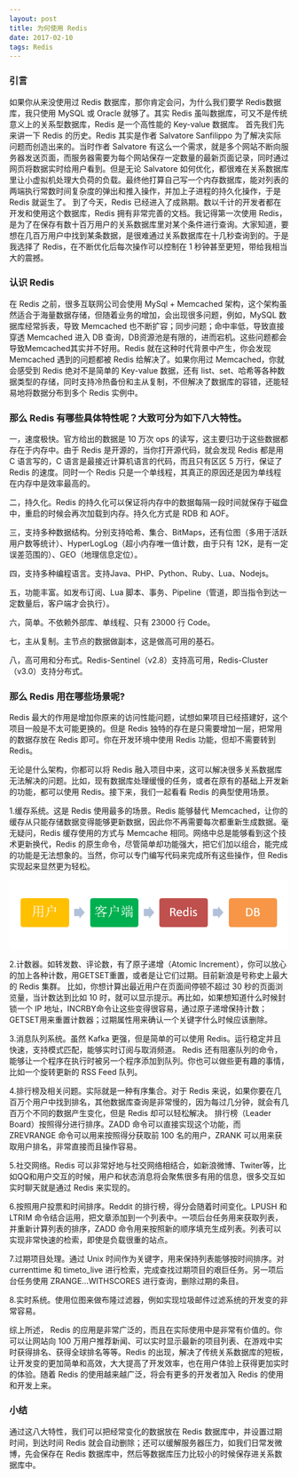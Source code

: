 ```yaml
---
layout: post
title: 为何使用 Redis
date: 2017-02-10 
tags: Redis  
---
```



### 引言

   如果你从来没使用过 Redis 数据库，那你肯定会问，为什么我们要学 Redis数据库，我只使用 MySQL 或 Oracle 就够了。其实 Redis 虽叫数据库，可又不是传统意义上的关系型数据库，Redis 是一个高性能的 Key-value 数据库。
   首先我们先来讲一下 Redis 的历史。Redis 其实是作者 Salvatore Sanfilippo 为了解决实际问题而创造出来的。当时作者 Salvatore 有这么一个需求，就是多个网站不断向服务器发送页面，而服务器需要为每个网站保存一定数量的最新页面记录，同时通过网页将数据实时给用户看到。但是无论 Salvatore 如何优化，都很难在关系数据库里让小虚拟机处理大负荷的负载。最终他打算自己写一个内存数据库，能对列表的两端执行常数时间复杂度的弹出和推入操作，并加上子进程的持久化操作，于是 Redis 就诞生了。
   到了今天，Redis 已经进入了成熟期。数以千计的开发者都在开发和使用这个数据库，Redis 拥有非常完善的文档。我记得第一次使用 Redis，是为了在保存有数十百万用户的关系数据库里对某个条件进行查询。大家知道，要想在几百万用户中找到某条数据，是很难通过关系数据库在十几秒查询到的。于是我选择了 Redis，在不断优化后每次操作可以控制在 1 秒钟甚至更短，带给我相当大的震撼。

### 认识 Redis

   在 Redis 之前，很多互联网公司会使用 MySql + Memcached 架构，这个架构虽然适合于海量数据存储，但随着业务的增加，会出现很多问题，例如，MySQL 数据库经常拆表，导致 Memcached 也不断扩容；同步问题；命中率低，导致直接穿透 Memcached 进入 DB 查询，DB资源池是有限的，进而宕机。这些问题都会导致Memcached其实并不好用。Redis 就在这种时代背景中产生，你会发现 Memcached 遇到的问题都被 Redis 给解决了。如果你用过 Memcached，你就会感受到 Redis 绝对不是简单的 Key-value 数据，还有 list、set、哈希等各种数据类型的存储，同时支持冷热备份和主从复制，不但解决了数据库的容错，还能轻易地将数据分布到多个 Redis 实例中。

### 那么 Redis 有哪些具体特性呢？大致可分为如下八大特性。

   一，速度极快。官方给出的数据是 10 万次 ops 的读写，这主要归功于这些数据都存在于内存中。由于 Redis 是开源的，当你打开源代码，就会发现 Redis 都是用 C 语言写的，C 语言是最接近计算机语言的代码，而且只有区区 5 万行，保证了 Redis 的速度。同时一个 Redis 只是一个单线程，其真正的原因还是因为单线程在内存中是效率最高的。

   二，持久化。Redis 的持久化可以保证将内存中的数据每隔一段时间就保存于磁盘中，重启的时候会再次加载到内存。持久化方式是 RDB 和 AOF。

   三，支持多种数据结构。分别支持哈希、集合、BitMaps，还有位图（多用于活跃用户数等统计）、HyperLogLog（超小内存唯一值计数，由于只有 12K，是有一定误差范围的）、GEO（地理信息定位）。

   四，支持多种编程语言。支持Java、PHP、Python、Ruby、Lua、Nodejs。

   五，功能丰富。如发布订阅、Lua 脚本、事务、Pipeline（管道，即当指令到达一定数量后，客户端才会执行）。

   六，简单。不依赖外部库、单线程、只有 23000 行 Code。

   七，主从复制。主节点的数据做副本，这是做高可用的基石。

   八，高可用和分布式。Redis-Sentinel（v2.8）支持高可用，Redis-Cluster（v3.0）支持分布式。

### 那么 Redis 用在哪些场景呢?

   Redis 最大的作用是增加你原来的访问性能问题，试想如果项目已经搭建好，这个项目一般是不太可能更换的。但是 Redis 独特的存在是只需要增加一层，把常用的数据存放在 Redis 即可。你在开发环境中使用 Redis 功能，但却不需要转到 Redis。

   无论是什么架构，你都可以将 Redis 融入项目中来，这可以解决很多关系数据库无法解决的问题。比如，现有数据库处理缓慢的任务，或者在原有的基础上开发新的功能，都可以使用 Redis。接下来，我们一起看看 Redis 的典型使用场景。

   1.缓存系统。这是 Redis 使用最多的场景。Redis 能够替代 Memcached，让你的缓存从只能存储数据变得能够更新数据，因此你不再需要每次都重新生成数据。毫无疑问，Redis 缓存使用的方式与 Memcache 相同。网络中总是能够看到这个技术更新换代，Redis 的原生命令，尽管简单却功能强大，把它们加以组合，能完成的功能是无法想象的。当然，你可以专门编写代码来完成所有这些操作，但 Redis 实现起来显然更为轻松。

![redis - 01](/images/imgs/redis-01.png)
    
   2.计数器。如转发数、评论数，有了原子递增（Atomic Increment），你可以放心的加上各种计数，用GETSET重置，或者是让它们过期。目前新浪是号称史上最大的 Redis 集群。
   比如，你想计算出最近用户在页面间停顿不超过 30 秒的页面浏览量，当计数达到比如 10 时，就可以显示提示。再比如，如果想知道什么时候封锁一个 IP 地址，INCRBY命令让这些变得很容易，通过原子递增保持计数；GETSET用来重置计数器；过期属性用来确认一个关键字什么时候应该删除。

   3.消息队列系统。虽然 Kafka 更强，但是简单的可以使用 Redis。运行稳定并且快速，支持模式匹配，能够实时订阅与取消频道。
Redis 还有阻塞队列的命令，能够让一个程序在执行时被另一个程序添加到队列。你也可以做些更有趣的事情，比如一个旋转更新的 RSS Feed 队列。

   4.排行榜及相关问题。实际就是一种有序集合。对于 Redis 来说，如果你要在几百万个用户中找到排名，其他数据库查询是非常慢的，因为每过几分钟，就会有几百万个不同的数据产生变化，但是 Redis 却可以轻松解决。
   排行榜（Leader Board）按照得分进行排序。ZADD 命令可以直接实现这个功能，而 ZREVRANGE 命令可以用来按照得分获取前 100 名的用户，ZRANK 可以用来获取用户排名，非常直接而且操作容易。

   5.社交网络。Redis 可以非常好地与社交网络相结合，如新浪微博、Twiter等，比如QQ和用户交互的时候，用户和状态消息将会聚焦很多有用的信息，很多交互如实时聊天就是通过 Redis 来实现的。

   6.按照用户投票和时间排序。Reddit 的排行榜，得分会随着时间变化。LPUSH 和 LTRIM 命令结合运用，把文章添加到一个列表中。一项后台任务用来获取列表，并重新计算列表的排序，ZADD 命令用来按照新的顺序填充生成列表。列表可以实现非常快速的检索，即使是负载很重的站点。

   7.过期项目处理。通过 Unix 时间作为关键字，用来保持列表能够按时间排序。对 currenttime 和 timeto_live 进行检索，完成查找过期项目的艰巨任务。另一项后台任务使用 ZRANGE...WITHSCORES 进行查询，删除过期的条目。

   8.实时系统。使用位图来做布隆过滤器，例如实现垃圾邮件过滤系统的开发变的非常容易。

   综上所述， Redis 的应用是非常广泛的，而且在实际使用中是非常有价值的。你可以让网站向 100 万用户推荐新闻、可以实时显示最新的项目列表、在游戏中实时获得排名、获得全球排名等等。Redis 的出现，解决了传统关系数据库的短板，让开发变的更加简单和高效，大大提高了开发效率，也在用户体验上获得更加实时的体验。随着 Redis 的使用越来越广泛，将会有更多的开发者加入 Redis 的使用和开发上来。

### 小结

   通过这八大特性，我们可以把经常变化的数据放在 Redis 数据库中，并设置过期时间，到达时间 Redis 就会自动删除；还可以缓解服务器压力，如我们日常发微博，先会保存在 Redis 数据库中，然后等数据库压力比较小的时候保存进关系数据库中。
